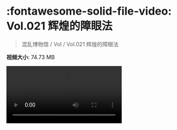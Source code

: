 # :fontawesome-solid-file-video: Vol.021 辉煌的障眼法

> 混乱博物馆 / Vol / Vol.021 辉煌的障眼法

**视频大小**: 74.73 MB

<div class="video"><video src="https://file.hsyhx.top/archive/混乱博物馆/Vol/Vol.021 辉煌的障眼法.mp4" controls preload>🤔 您的浏览器不支持 video 标签</video></div>